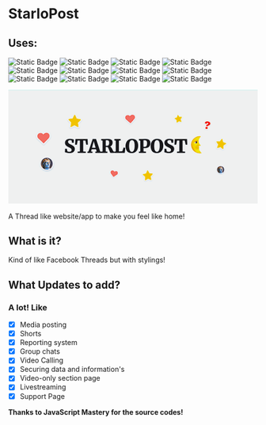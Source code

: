 # StarloPost

## Uses:

![Static Badge](https://img.shields.io/badge/clerk-black?style=for-the-badge&logo=clerk&logoColor=%236C47FF)
![Static Badge](https://img.shields.io/badge/uploadthing-black?style=for-the-badge&logo=thingiverse&logoColor=%23EE2624)
![Static Badge](https://img.shields.io/badge/mongodb-black?style=for-the-badge&logo=mongodb&logoColor=%2347A248)
![Static Badge](https://img.shields.io/badge/NextJS-white?style=for-the-badge&logo=nextdotjs&logoColor=%23000000)
![Static Badge](https://img.shields.io/badge/ReactJS-black?style=for-the-badge&logo=react&logoColor=%2361DAFB)
![Static Badge](https://img.shields.io/badge/Prisma-white?style=for-the-badge&logo=prisma&logoColor=%232D3748)
![Static Badge](https://img.shields.io/badge/Typescript-black?style=for-the-badge&logo=typescript&logoColor=%233178C6)
![Static Badge](https://img.shields.io/badge/Vercel-white?style=for-the-badge&logo=vercel&logoColor=%23000000)
![Static Badge](https://img.shields.io/badge/Drizzle%20ORM-black?style=for-the-badge&logo=drizzle&logoColor=%23C5F74F)
![Static Badge](https://img.shields.io/badge/Sentry-white?style=for-the-badge&logo=sentry&logoColor=%23362D59)
![Static Badge](https://img.shields.io/badge/Tailwind%20CSS-black?style=for-the-badge&logo=tailwindcss&logoColor=%2306B6D4)
![Static Badge](https://img.shields.io/badge/Huggingface-black?style=for-the-badge&logo=huggingface&logoColor=%23FFD21E)


[![logo](public/starlopost.png)](https://starlopost.vercel.app)

A Thread like website/app to make you feel like home!

## What is it?

Kind of like Facebook Threads but with stylings!

## What Updates to add?

### A lot! Like

- [x] Media posting
- [x] Shorts
- [x] Reporting system
- [x] Group chats
- [x] Video Calling
- [x] Securing data and information's
- [x] Video-only section page
- [x] Livestreaming
- [x] Support Page

**Thanks to JavaScript Mastery for the source codes!**
